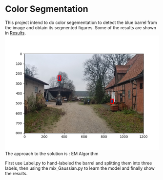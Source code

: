 
# Color Segmentation
This project intend to do color segementation to detect the blue barrel from the image and obtain its segmented figures. Some of the results are shown in [Results](/Color_Segmentation/Results). <br>
![](/Color_Segmentation/Results/4_box.png)<br>
The approach to the solution is : EM Algorithm

First use Label.py to hand-labeled the barrel and splitting them into three labels, then using the mix_Gaussian.py to learn the model and finally show the results.
